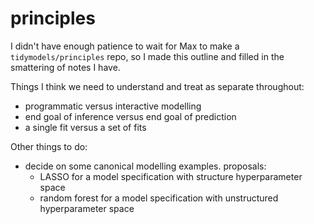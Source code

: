 # principles

I didn't have enough patience to wait for Max to make a `tidymodels/principles` repo, so I made this outline and filled in the smattering of notes I have.


Things I think we need to understand and treat as separate throughout:

- programmatic versus interactive modelling
- end goal of inference versus end goal of prediction
- a single fit versus a set of fits

Other things to do:

- decide on some canonical modelling examples. proposals:
  - LASSO for a model specification with structure hyperparameter space
  - random forest for a model specification with unstructured hyperparameter space
